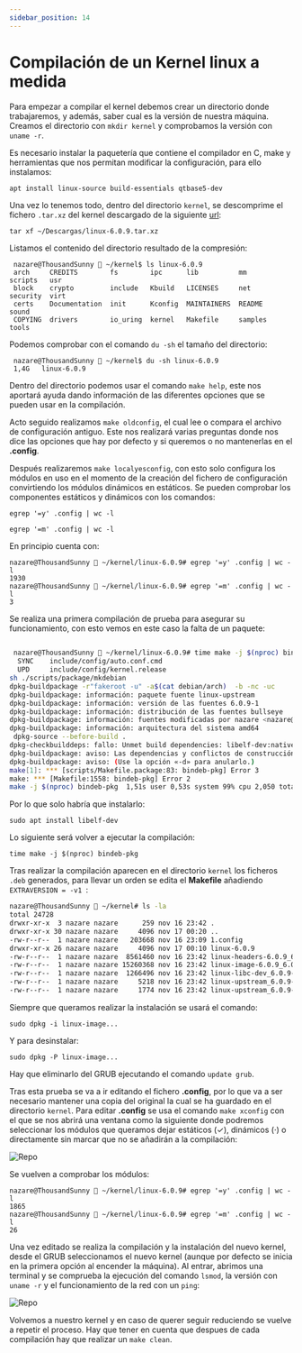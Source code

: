 ```yaml
---
sidebar_position: 14
---
```


# Compilación de un Kernel linux a medida

Para empezar a compilar el kernel debemos crear un directorio donde trabajaremos, y además, saber cual es la versión de nuestra máquina. 
Creamos el directorio con `mkdir kernel` y comprobamos la versión con `uname -r`.

Es necesario instalar la paquetería que contiene el compilador en C, make y herramientas que nos permitan modificar la configuración, para ello instalamos:

    apt install linux-source build-essentials qtbase5-dev

Una vez lo tenemos todo, dentro del directorio `kernel`, se descomprime el fichero `.tar.xz` del kernel descargado de la siguiente [url](https://www.kernel.org/):

    tar xf ~/Descargas/linux-6.0.9.tar.xz

Listamos el contenido del directorio resultado de la compresión:

     nazare@ThousandSunny  ~/kernel$ ls linux-6.0.9
     arch     CREDITS        fs        ipc      lib          mm       scripts   usr
     block    crypto         include   Kbuild   LICENSES     net      security  virt
     certs    Documentation  init      Kconfig  MAINTAINERS  README   sound
     COPYING  drivers        io_uring  kernel   Makefile     samples  tools


Podemos comprobar con el comando `du -sh` el tamaño del directorio:

     nazare@ThousandSunny  ~/kernel$ du -sh linux-6.0.9 
     1,4G	linux-6.0.9
             

Dentro del directorio podemos usar el comando `make help`, este nos aportará ayuda dando información de las diferentes opciones que se pueden usar en la compilación.

Acto seguido realizamos `make oldconfig`, el cual lee o compara el archivo de configuración antiguo. Este nos realizará varias preguntas donde nos dice las opciones que hay por defecto y si queremos o no mantenerlas en el **.config**.

Después realizaremos `make localyesconfig`, con esto solo configura los módulos en uso en el momento de la creación del fichero de configuración convirtiendo los módulos dinámicos en estáticos. Se pueden comprobar los componentes estáticos y dinámicos con los comandos: 

    egrep '=y' .config | wc -l

    egrep '=m' .config | wc -l

En principio cuenta con:

    nazare@ThousandSunny  ~/kernel/linux-6.0.9# egrep '=y' .config | wc -l
    1930
    nazare@ThousandSunny  ~/kernel/linux-6.0.9# egrep '=m' .config | wc -l
    3


Se realiza una primera compilación de prueba para asegurar su funcionamiento, con esto vemos en este caso la falta de un paquete:

```bash
 
 nazare@ThousandSunny  ~/kernel/linux-6.0.9# time make -j $(nproc) bindeb-pkg
  SYNC    include/config/auto.conf.cmd
  UPD     include/config/kernel.release
sh ./scripts/package/mkdebian
dpkg-buildpackage -r"fakeroot -u" -a$(cat debian/arch)  -b -nc -uc
dpkg-buildpackage: información: paquete fuente linux-upstream
dpkg-buildpackage: información: versión de las fuentes 6.0.9-1
dpkg-buildpackage: información: distribución de las fuentes bullseye
dpkg-buildpackage: información: fuentes modificadas por nazare <nazare@ThousandSunny>
dpkg-buildpackage: información: arquitectura del sistema amd64
 dpkg-source --before-build .
dpkg-checkbuilddeps: fallo: Unmet build dependencies: libelf-dev:native
dpkg-buildpackage: aviso: Las dependencias y conflictos de construcción no están satisfechas, interrumpiendo
dpkg-buildpackage: aviso: (Use la opción «-d» para anularlo.)
make[1]: *** [scripts/Makefile.package:83: bindeb-pkg] Error 3
make: *** [Makefile:1558: bindeb-pkg] Error 2
make -j $(nproc) bindeb-pkg  1,51s user 0,53s system 99% cpu 2,050 total

```

Por lo que solo habría que instalarlo:

    sudo apt install libelf-dev

Lo siguiente será volver a ejecutar la compilación:

    time make -j $(nproc) bindeb-pkg

Tras realizar la compilación aparecen en el directorio `kernel` los ficheros `.deb` generados, para llevar un orden se edita el **Makefile** añadiendo `EXTRAVERSION = -v1
`:

```Bash
nazare@ThousandSunny  ~/kernel# ls -la
total 24728
drwxr-xr-x  3 nazare nazare      259 nov 16 23:42 .
drwxr-xr-x 30 nazare nazare     4096 nov 17 00:20 ..
-rw-r--r--  1 nazare nazare   203668 nov 16 23:09 1.config
drwxr-xr-x 26 nazare nazare     4096 nov 17 00:10 linux-6.0.9
-rw-r--r--  1 nazare nazare  8561460 nov 16 23:42 linux-headers-6.0.9_6.0.9-1_amd64.deb
-rw-r--r--  1 nazare nazare 15260368 nov 16 23:42 linux-image-6.0.9_6.0.9-1_amd64.deb
-rw-r--r--  1 nazare nazare  1266496 nov 16 23:42 linux-libc-dev_6.0.9-1_amd64.deb
-rw-r--r--  1 nazare nazare     5218 nov 16 23:42 linux-upstream_6.0.9-1_amd64.buildinfo
-rw-r--r--  1 nazare nazare     1774 nov 16 23:42 linux-upstream_6.0.9-1_amd64.changes
```

Siempre que queramos realizar la instalación se usará el comando:

    sudo dpkg -i linux-image...

Y para desinstalar:

    sudo dpkg -P linux-image...

Hay que eliminarlo del GRUB ejecutando el comando `update grub`.

Tras esta prueba se va a ir editando el fichero **.config**, por lo que va a ser necesario mantener una copia del original la cual se ha guardado en el directorio `kernel`.
Para editar **.config** se usa el comando `make xconfig` con el que se nos abrirá una ventana como la siguiente donde podremos seleccionar los módulos que queramos dejar estáticos (✓), dinámicos (·) o directamente sin marcar que no se añadirán a la compilación:

![Repo](/img/ASO/compkernelASO-2.png)

Se vuelven a comprobar los módulos:

    nazare@ThousandSunny  ~/kernel/linux-6.0.9# egrep '=y' .config | wc -l
    1865
    nazare@ThousandSunny  ~/kernel/linux-6.0.9# egrep '=m' .config | wc -l
    26

Una vez editado se realiza la compilación y la instalación del nuevo kernel, desde el GRUB seleccionamos el nuevo kernel (aunque por defecto se inicia en la primera opción al encender la máquina). Al entrar, abrimos una terminal y se comprueba la ejecución del comando `lsmod`,  la versión con `uname -r` y el funcionamiento de la red con un `ping`:

![Repo](/img/ASO/compkernelASO.png)

Volvemos a nuestro kernel y en caso de querer seguir reduciendo se vuelve a repetir el proceso. Hay que tener en cuenta que despues de cada compilación hay que realizar un `make clean`.